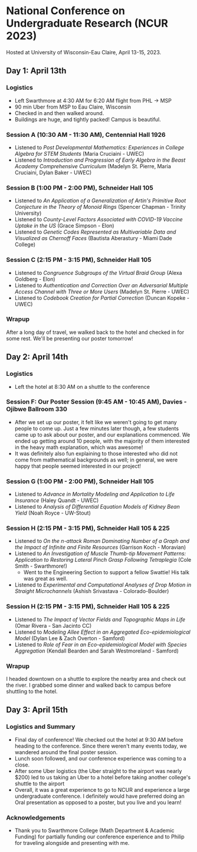 # National Conference on Undergraduate Research (NCUR 2023)
Hosted at University of Wisconsin-Eau Claire, April 13-15, 2023.

## Day 1: April 13th

### Logistics
 - Left Swarthmore at 4:30 AM for 6:20 AM flight from PHL -> MSP
 - 90 min Uber from MSP to Eau Claire, Wisconsin
 - Checked in and then walked around.
 - Buildings are huge, and tightly packed! Campus is beautiful.

### Session A (10:30 AM - 11:30 AM), Centennial Hall 1926
 - Listened to *Post Developmental Mathematics: Experiences in College Algebra for STEM Students* (Maria Cruciaini - UWEC)
 - Listened to *Introduction and Progression of Early Algebra in the Beast Academy Comprehensive Curriculum* (Madelyn St. Pierre, Maria Cruciaini, Dylan Baker - UWEC)

### Session B (1:00 PM - 2:00 PM), Schneider Hall 105
 - Listened to *An Application of a Generalization of Artin's Primitive Root Conjecture in the Theory of Monoid Rings* (Spencer Chapman - Trinity University)
 - Listened to *County-Level Factors Associated with COVID-19 Vaccine Uptake in the US* (Grace Simpson - Elon)  
 - Listened to *Genetic Codes Represented as Multivariable Data and Visualized as Chernoff Faces* (Bautista Aberastury - Miami Dade College)

### Session C (2:15 PM - 3:15 PM), Schneider Hall 105
 - Listened to *Congruence Subgroups of the Virtual Braid Group* (Alexa Goldberg - Elon)
 - Listened to *Authentication and Correction Over an Adversarial Multiple Access Channel with Three or More Users* (Madelyn St. Pierre - UWEC)
 - Listened to *Codebook Creation for Partial Correction* (Duncan Kopeke - UWEC)

### Wrapup 

After a long day of travel, we walked back to the hotel and checked in for some rest. We'll be presenting our poster tomorrow!

## Day 2: April 14th

### Logistics
 - Left the hotel at 8:30 AM on a shuttle to the conference

### Session F: Our Poster Session (9:45 AM - 10:45 AM), Davies - Ojibwe Ballroom 330
  - After we set up our poster, it felt like we weren't going to get many people to come up. Just a few minutes later though, a few students came up to ask about our poster, and our explanations commenced. We ended up getting around 10 people, with the majority of them interested in the heavy math explanation, which was awesome!
  - It was definitely also fun explaining to those interested who did not come from mathematical backgrounds as well; in general, we were happy that people seemed interested in our project!

### Session G (1:00 PM - 2:00 PM), Schneider Hall 105
 - Listened to *Advance in Mortality Modeling and Application to Life Insurance* (Haley Quandt - UWEC)
 - Listened to *Analysis of Differential Equation Models of Kidney Bean Yield* (Noah Royce - UW-Stout)

### Session H (2:15 PM - 3:15 PM), Schneider Hall 105 & 225
 - Listened to *On the n-attack Roman Dominating Number of a Graph and the Impact of Infinite and Finite Resources* (Garrison Koch - Moravian)
 - Listened to *An Investigation of Muscle Thumb-tip Movement Patterns: Application to Restoring Lateral Pinch Grasp Following Tetraplegia* (Cole Smith - Swarthmore!)
   - Went to the Engineering Section to support a fellow Swattie! His talk was great as well.
 - Listened to *Experimental and Computational Analyses of Drop Motion in Straight Microchannels* (Ashish Srivastava - Colorado-Boulder)

### Session H (2:15 PM - 3:15 PM), Schneider Hall 105 & 225
 - Listened to *The Impact of Vector Fields and Topographic Maps in Life* (Omar Rivera - San Jacinto CC)
 - Listened to *Modeling Allee Effect in an Aggregated Eco-epidemiological Model* (Dylan Lee & Zach Overton - Samford)
 - Listened to *Role of Fear in an Eco-epidemiological Model with Species Aggregation* (Kendall Bearden and Sarah Westmoreland - Samford)

### Wrapup 

I headed downtown on a shuttle to explore the nearby area and check out the river. I grabbed some dinner and walked back to campus before shuttling to the hotel.

## Day 3: April 15th

### Logistics and Summary
 - Final day of conference! We checked out the hotel at 9:30 AM before heading to the conference. Since there weren't many events today, we wandered around the final poster session.
 - Lunch soon followed, and our conference experience was coming to a close.
 - After some Uber logistics (the Uber straight to the airport was nearly $200) led to us taking an Uber to a hotel before taking another college's shuttle to the airport
 - Overall, it was a great experience to go to NCUR and experience a large undergraduate conference. I definitely would have preferred doing an Oral presentation as opposed to a poster, but you live and you learn! 

### Acknowledgements
 - Thank you to Swarthmore College (Math Department & Academic Funding) for partially funding our conference experience and to Philip for traveling alongside and presenting with me.